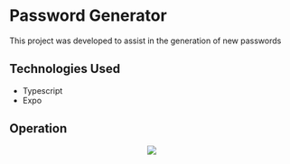 # Password Generator

This project was developed to assist in the generation of new passwords

## Technologies Used

* Typescript
* Expo

## Operation

<center><img src="https://media.giphy.com/media/XH0ohCW82K0lKUKfD4/giphy.gif" /></center>

